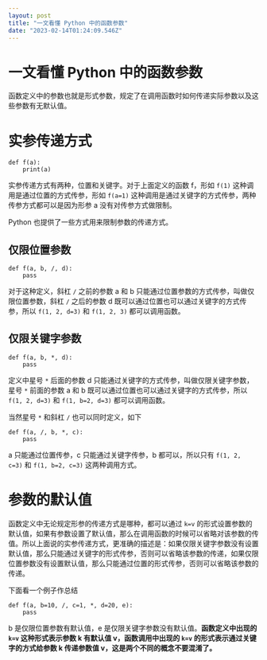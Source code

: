 ```yaml
---
layout: post
title: "一文看懂 Python 中的函数参数"
date: "2023-02-14T01:24:09.546Z"
---
```

一文看懂 Python 中的函数参数
==================

函数定义中的参数也就是形式参数，规定了在调用函数时如何传递实际参数以及这些参数有无默认值。

实参传递方式
======

    def f(a):
        print(a)
    

实参传递方式有两种，位置和关键字。对于上面定义的函数 f，形如 `f(1)` 这种调用是通过位置的方式传参，形如 `f(a=1)` 这种调用是通过关键字的方式传参，两种传参方式都可以是因为形参 a 没有对传参方式做限制。

Python 也提供了一些方式用来限制参数的传递方式。

仅限位置参数
------

    def f(a, b, /, d):
    	pass
    

对于这种定义，斜杠 `/` 之前的参数 a 和 b 只能通过位置参数的方式传参，叫做仅限位置参数，斜杠 `/` 之后的参数 d 既可以通过位置也可以通过关键字的方式传参，所以 `f(1, 2, d=3)` 和 `f(1, 2, 3)` 都可以调用函数。

仅限关键字参数
-------

    def f(a, b, *, d):
    	pass
    

定义中星号 `*` 后面的参数 d 只能通过关键字的方式传参，叫做仅限关键字参数，星号 `*` 前面的参数 a 和 b 既可以通过位置也可以通过关键字的方式传参，所以 `f(1, 2, d=3)` 和 `f(1, b=2, d=3)` 都可以调用函数。

当然星号 `*` 和斜杠 `/` 也可以同时定义，如下

    def f(a, /, b, *, c):
    	pass
    

a 只能通过位置传参，c 只能通过关键字传参，b 都可以，所以只有 `f(1, 2, c=3)` 和 `f(1, b=2, c=3)` 这两种调用方式。

参数的默认值
======

函数定义中无论规定形参的传递方式是哪种，都可以通过 `k=v` 的形式设置参数的默认值，如果有参数设置了默认值，那么在调用函数的时候可以省略对该参数的传值。所以上面说的实参传递方式，更准确的描述是：如果仅限关键字参数没有设置默认值，那么只能通过关键字的形式传参，否则可以省略该参数的传递，如果仅限位置参数没有设置默认值，那么只能通过位置的形式传参，否则可以省略该参数的传递。

下面看一个例子作总结

    def f(a, b=10, /, c=1, *, d=20, e):
    	pass
    

b 是仅限位置参数有默认值，e 是仅限关键字参数没有默认值。**函数定义中出现的 `k=v` 这种形式表示参数 k 有默认值 v，函数调用中出现的 `k=v` 的形式表示通过关键字的方式给参数 k 传递参数值 v，这是两个不同的概念不要混淆了。**